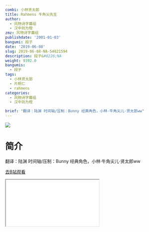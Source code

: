 ```yaml
---
combi: 小林贤太郎
title: Rahmens 牛角尖先生
author:
  - 风物诗字幕组
  - 汉中则为橙
zmz: 风物诗字幕组
publishdate: '2001-01-03'
bangumi: 段子
date: '2019-06-08'
slug: 2019-06-08-NA-54821594
description: 段子&#8226;NA
weight: 9392.0
bangumis:
  - 段子
tags:
  - 小林贤太郎
  - 片桐仁
  - rahmens
categories:
  - 风物诗字幕组
  - 汉中则为橙

brief: "翻译：陆渊 时间轴/压制：Bunny 经典角色，小林·牛角尖儿·贤太郎ww"
---
```

![](https://raw.githubusercontent.com/tcgriffith/owaraisite/master/static/tmpimg/7fd4a7912112fdbe32aec4b9361bdd70932c9305.jpg.480.jpg)
# 简介  
翻译：陆渊 时间轴/压制：Bunny
经典角色，小林·牛角尖儿·贤太郎ww  

[去B站观看](https://www.bilibili.com/video/av54821594/)
<div class ="resp-container"><iframe class="testiframe" src="//player.bilibili.com/player.html?aid=54821594"", scrolling="no", allowfullscreen="true" > </iframe></div> 
